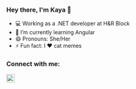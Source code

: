 ### Hey there, I'm Kaya 👋

- :computer: Working as a .NET developer at H&R Block
- 🌱 I’m currently learning Angular
- 😄 Pronouns: She/Her
- ⚡ Fun fact: I :heart: cat memes

### Connect with me:
[<img align="left" alt="Kay-98 | LinkedIn" width="22px" src="https://cdn.jsdelivr.net/npm/simple-icons@v3/icons/linkedin.svg" />][linkedin]
  
  
  
  
[linkedin]: https://www.linkedin.com/in/kaya-kumar-0a6151185/




